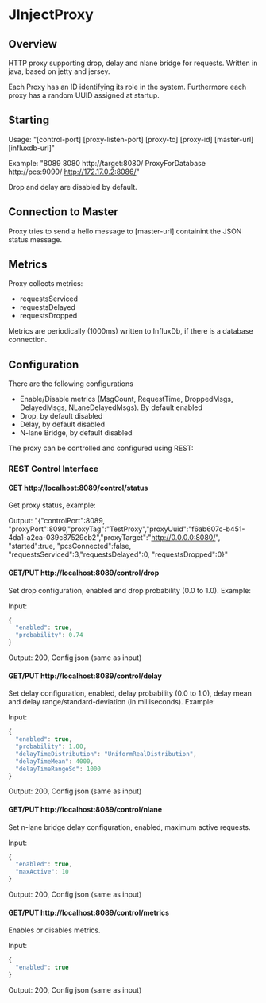# JInjectProxy

## Overview

HTTP proxy supporting drop, delay and nlane bridge for requests.
Written in java, based on jetty and jersey.

Each Proxy has an ID identifying its role in the system. Furthermore each proxy has a random UUID assigned at startup.


## Starting

Usage: "[control-port] [proxy-listen-port] [proxy-to] [proxy-id] [master-url] [influxdb-url]"

Example: "8089 8080 http://target:8080/ ProxyForDatabase http://pcs:9090/ http://172.17.0.2:8086/"

Drop and delay are disabled by default.


## Connection to Master

Proxy tries to send a hello message to [master-url] containint the JSON status message.


## Metrics

Proxy collects metrics:
- requestsServiced
- requestsDelayed
- requestsDropped

Metrics are periodically (1000ms) written to InfluxDb, if there is a database connection.

## Configuration

There are the following configurations
- Enable/Disable metrics (MsgCount, RequestTime, DroppedMsgs, DelayedMsgs, NLaneDelayedMsgs). By default enabled
- Drop, by default disabled
- Delay, by default disabled
- N-lane Bridge, by default disabled

The proxy can be controlled and configured using REST:


### REST Control Interface

#### GET http://localhost:8089/control/status
Get proxy status, example:

Output: 
"{"controlPort":8089, "proxyPort":8090,"proxyTag":"TestProxy","proxyUuid":"f6ab607c-b451-4da1-a2ca-039c87529cb2","proxyTarget":"http://0.0.0.0:8080/", "started":true, "pcsConnected":false, "requestsServiced":3,"requestsDelayed":0, "requestsDropped":0}"

#### GET/PUT http://localhost:8089/control/drop
Set drop configuration, enabled and drop probability (0.0 to 1.0). Example:

Input:
```javascript
{
  "enabled": true,
  "probability": 0.74
}
```
Output:
200, Config json (same as input)


#### GET/PUT http://localhost:8089/control/delay
Set delay configuration, enabled, delay probability (0.0 to 1.0), delay mean and delay range/standard-deviation (in milliseconds). Example: 

Input:
```javascript
{
  "enabled": true,
  "probability": 1.00,
  "delayTimeDistribution": "UniformRealDistribution",
  "delayTimeMean": 4000,
  "delayTimeRangeSd": 1000
}
```
Output:
200, Config json (same as input)


#### GET/PUT http://localhost:8089/control/nlane
Set n-lane bridge delay configuration, enabled, maximum active requests.

Input:
```javascript
{
  "enabled": true,
  "maxActive": 10
}
```
Output:
200, Config json (same as input)


#### GET/PUT http://localhost:8089/control/metrics
Enables or disables metrics.

Input:
```javascript
{
  "enabled": true
}
```
Output:
200, Config json (same as input)
